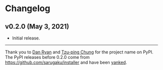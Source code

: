 # Changelog

## v0.2.0 (May 3, 2021)

- Initial release.

---

Thank you to [Dan Ryan] and [Tzu-ping Chung] for the project name on
PyPI. The PyPI releases before 0.2.0 come from
<https://github.com/sarugaku/installer> and have been [yanked].

[dan ryan]: https://github.com/techalchemy
[tzu-ping chung]: https://github.com/uranusjr
[yanked]: https://www.python.org/dev/peps/pep-0592/#abstract
